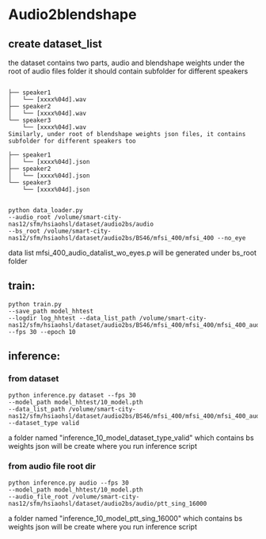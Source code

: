 # Audio2blendshape
## create dataset_list

the dataset contains two parts, audio and blendshape weights
under the root of audio files folder it should contain subfolder for different speakers
```

├── speaker1
│   └── [xxxx%04d].wav
├── speaker2
│   └── [xxxx%04d].wav
└── speaker3
    └── [xxxx%04d].wav
Similarly, under root of blendshape weights json files, it contains subfolder for different speakers too

├── speaker1
│   └── [xxxx%04d].json
├── speaker2
│   └── [xxxx%04d].json
└── speaker3
    └── [xxxx%04d].json


python data_loader.py 
--audio_root /volume/smart-city-nas12/sfm/hsiaohsl/dataset/audio2bs/audio 
--bs_root /volume/smart-city-nas12/sfm/hsiaohsl/dataset/audio2bs/BS46/mfsi_400/mfsi_400 --no_eye
```
data list mfsi_400_audio_datalist_wo_eyes.p will be generated under bs_root folder

## train:
```
python train.py 
--save_path model_hhtest 
--logdir log_hhtest --data_list_path /volume/smart-city-nas12/sfm/hsiaohsl/dataset/audio2bs/BS46/mfsi_400/mfsi_400/mfsi_400_audio_datalist_wo_eyes.p 
--fps 30 --epoch 10

```
## inference:

### from dataset
```
python inference.py dataset --fps 30 
--model_path model_hhtest/10_model.pth 
--data_list_path /volume/smart-city-nas12/sfm/hsiaohsl/dataset/audio2bs/BS46/mfsi_400/mfsi_400/mfsi_400_audio_datalist_wo_eyes.p 
--dataset_type valid
```
a folder named "inference_10_model_dataset_type_valid" which contains bs weights json will be create where you run inference script
### from audio file root dir
```
python inference.py audio --fps 30 
--model_path model_hhtest/10_model.pth 
--audio_file_root /volume/smart-city-nas12/sfm/hsiaohsl/dataset/audio2bs/audio/ptt_sing_16000
```
a folder named "inference_10_model_ptt_sing_16000" which contains bs weights json will be create where you run inference script
